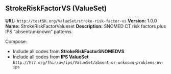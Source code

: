 ## StrokeRiskFactorVS (ValueSet)

**URL:** `http://testSK.org/ValueSet/stroke-risk-factor-vs`
**Version:** 1.0.0
**Name:** StrokeRiskFactorValueset
**Description:** SNOMED CT risk factors plus IPS “absent/unknown” patterns.

Compose:
- Include all codes from **StrokeRiskFactorSNOMEDVS**
- Include all codes from **IPS ValueSet** `http://hl7.org/fhir/uv/ips/ValueSet/absent-or-unknown-problems-uv-ips`
